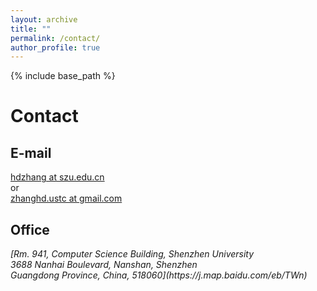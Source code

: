 ```yaml
---
layout: archive
title: ""
permalink: /contact/
author_profile: true
---
```


{% include base_path %}

Contact 
======

E-mail
------
[hdzhang at szu.edu.cn](mailto:hdzhang@szu.edu.cn) <br>
or <br> 
[zhanghd.ustc at gmail.com](mailto:zhanghd.ustc@gmail.com)

Office
------
<address>
[Rm. 941, Computer Science Building, 
Shenzhen University <br/>
3688 Nanhai Boulevard, Nanshan, Shenzhen <br/>
Guangdong Province, China, 518060](https://j.map.baidu.com/eb/TWn)
</address>